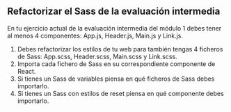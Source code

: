## Refactorizar el Sass de la evaluación intermedia

En tu ejercicio actual de la evaluación intermedia del módulo 1 debes tener al menos 4 componentes: App.js, Header.js, Main.js y Link.js.

1. Debes refactorizar los estilos de tu web para también tengas 4 ficheros de Sass: App.scss, Header.scss, Main.scss y Link.scss.
2. Importa cada fichero de Sass en su correspondiente componente de React.
3. Si tienes un Sass de variables piensa en qué ficheros de Sass debes importarlo.
4. Si tienes un Sass con estilos de reset piensa en qué componente debes importarlo.
